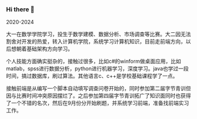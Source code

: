 ### Hi there 👋

2020-2024

大一在数学学院学习，投生于数学建模、数据分析、市场调查等比赛。大二因无法割舍对开发的热爱，转入计算机学院，系统学习计算机知识，目前走前端方向，以后想朝着基础架构方向学习。

个人技能方面确实挺杂的，接触过很多，比如c#的winform做桌面应用，比如matlab，spss进行数据分析，python进行机器学习，深度学习。java也学过一段时间，搞过数据库，刷过算法。其他语言c、c++是学校基础课程学了一点。

接触前端是从编写一个脚本自动填写调查问卷开始的，同时参加第二届字节青训但因与比赛时间冲突原因摆烂了。之后参加第四届字节青训拓广了知识面同时也获得了一个不错的名次，然后在9月份分开始刷题，并系统学习前端，准备找前端实习工作。

<!--
**MiJiaCoding/MiJiaCoding** is a ✨ _special_ ✨ repository because its `README.md` (this file) appears on your GitHub profile.

Here are some ideas to get you started:

- 🔭 I’m currently working on ...
- 🌱 I’m currently learning ...
- 👯 I’m looking to collaborate on ...
- 🤔 I’m looking for help with ...
- 💬 Ask me about ...
- 📫 How to reach me: ...
- 😄 Pronouns: ...
- ⚡ Fun fact: ...
-->
